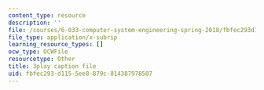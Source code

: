 ```yaml
---
content_type: resource
description: ''
file: /courses/6-033-computer-system-engineering-spring-2018/fbfec293d1155ee8879c814387978507_r2_-2KW76ec.vtt
file_type: application/x-subrip
learning_resource_types: []
ocw_type: OCWFile
resourcetype: Other
title: 3play caption file
uid: fbfec293-d115-5ee8-879c-814387978507
---
```

